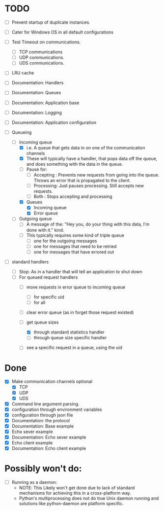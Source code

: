 # TODO
- [ ] Prevent startup of duplicate instances.

- [ ] Cater for Windows OS in all default configurations

- [ ] Test Timeout on communications.
  - [ ] TCP communications
  - [ ] UDP communications.
  - [ ] UDS communications.

- [ ] LRU cache

- [ ] Documentation: Handlers
- [ ] Documentation: Queues
- [ ] Documentation: Application base
- [ ] Documentation: Logging
- [ ] Documentation: Application configuration

- [ ] Queueing
  - [ ] Incoming queue
    - [X] i.e. A queue that gets data in on one of the communication channels
    - [X] These will typically have a handler, that pops data off the queue, and does something with the data in the queue.
    - [ ] Pause for:
      - [ ] Accepting : Prevents new requests from going into the queue. Throws an error that is propagated to the client.
      - [ ] Processing: Just pauses processing. Still accepts new requests.
      - [ ] Both      : Stops accepting and processing
    - [X] Queues
      - [X] Incoming queue
      - [X] Error queue
  - [ ] Outgoing queue
    - [ ] A message of the: "Hey you, do your thing with this data, I'm done with it." kind.
    - [ ] This typically requires some kind of triple queue
      - [ ] one for the outgoing messages
      - [ ] one for messages that need to be retried
      - [ ] one for messages that have errored out

- [ ] standard handlers
  - [ ] Stop: As in a handler that will tell an application to shut down
  - [ ] For queued request handlers
    - [ ] move requests in error queue to incoming queue
      - [ ] for specific uid
      - [ ] for all
    - [ ] clear error queue (as in forget those request existed)
    - [ ] get queue sizes
      - [X] through standard statistics handler
      - [ ] through queue size specific handler
    - [ ] see a specific request in a queue, using the uid


# Done
- [X] Make communication channels optional
  - [X] TCP
  - [X] UDP
  - [X] UDS
- [X] Command line argument parsing.
- [X] configuration through environment variables
- [X] configuration through json file
- [X] Documentation: the protocol
- [X] Documentation: Base example
- [X] Echo sever example
- [X] Documentation: Echo sever example
- [X] Echo client example
- [X] Documentation: Echo client example

# Possibly won't do:
- [ ] Running as a daemon:
  - NOTE: This Likely won't get done due to lack of standard mechanisms for achieving this in a cross-platform way.
  - Python's multiprocessing does not do true Unix daemon running and solutions like python-daemon are platform specific.

